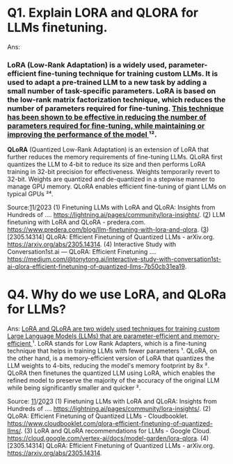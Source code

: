 # Q1. Explain LORA and QLORA for LLMs finetuning.
Ans: 
### **LoRA** (Low-Rank Adaptation) is a widely used, parameter-efficient fine-tuning technique for training custom LLMs. It is used to adapt a pre-trained LLM to a new task by adding a small number of task-specific parameters. LoRA is based on the low-rank matrix factorization technique, which reduces the number of parameters required for fine-tuning. [This technique has been shown to be effective in reducing the number of parameters required for fine-tuning, while maintaining or improving the performance of the model ](https://lightning.ai/pages/community/lora-insights/)¹².

**QLoRA** (Quantized Low-Rank Adaptation) is an extension of LoRA that further reduces the memory requirements of fine-tuning LLMs. QLoRA first quantizes the LLM to 4-bit to reduce its size and then performs LoRA training in 32-bit precision for effectiveness. Weights temporarily revert to 32-bit. Weights are quantized and de-quantized in a stepwise manner to manage GPU memory. QLoRA enables efficient fine-tuning of giant LLMs on typical GPUs ²⁴.


Source:[1](https://lightning.ai/pages/community/lora-insights/)1/[2](https://www.predera.com/blog/llm-finetuning-with-lora-and-qlora)023
(1) Finetuning LLMs with LoRA and QLoRA: Insights from Hundreds of .... https://lightning.ai/pages/community/lora-insights/.
([2](https://www.predera.com/blog/llm-finetuning-with-lora-and-qlora)) LLM finetuning with LoRA and QLoRA - predera.com. https://www.predera.com/blog/llm-finetuning-with-lora-and-qlora.
([3](https://arxiv.org/abs/2305.14314)) [2305.14314] QLoRA: Efficient Finetuning of Quantized LLMs - arXiv.org. https://arxiv.org/abs/2305.14314.
(4) Interactive Study with Conversation1st.ai — QLoRA: Efficient Finetuning .... https://medium.com/@tonytong.ai/interactive-study-with-conversation1st-ai-qlora-efficient-finetuning-of-quantized-llms-7b50cb31ea19.

# Q4. Why do we use LoRA, and QLoRa for LLMs?
Ans: [LoRA and QLoRA are two widely used techniques for training custom Large Language Models (LLMs) that are parameter-efficient and memory-efficient ](https://lightning.ai/pages/community/lora-insights/)¹. LoRA stands for Low Rank Adapters, which is a fine-tuning technique that helps in training LLMs with fewer parameters ¹. QLoRA, on the other hand, is a memory-efficient version of LoRA that quantizes the LLM weights to 4-bits, reducing the model's memory footprint by 8x ². QLoRA then finetunes the quantized LLM using LoRA, which enables the refined model to preserve the majority of the accuracy of the original LLM while being significantly smaller and quicker ².

Source: [1](https://lightning.ai/pages/community/lora-insights/)[1](https://lightning.ai/pages/community/lora-insights/)/[2](https://www.cloudbooklet.com/qlora-efficient-finetuning-of-quantized-llms/)0[2](https://www.cloudbooklet.com/qlora-efficient-finetuning-of-quantized-llms/)3
(1) Finetuning LLMs with LoRA and QLoRA: Insights from Hundreds of .... https://lightning.ai/pages/community/lora-insights/.
(2) QLoRA: Efficient Finetuning of Quantized LLMs - Cloudbooklet. https://www.cloudbooklet.com/qlora-efficient-finetuning-of-quantized-llms/.
(3) LoRA and QLoRA recommendations for LLMs - Google Cloud. https://cloud.google.com/vertex-ai/docs/model-garden/lora-qlora.
(4) [2305.14314] QLoRA: Efficient Finetuning of Quantized LLMs - arXiv.org. https://arxiv.org/abs/2305.14314.


